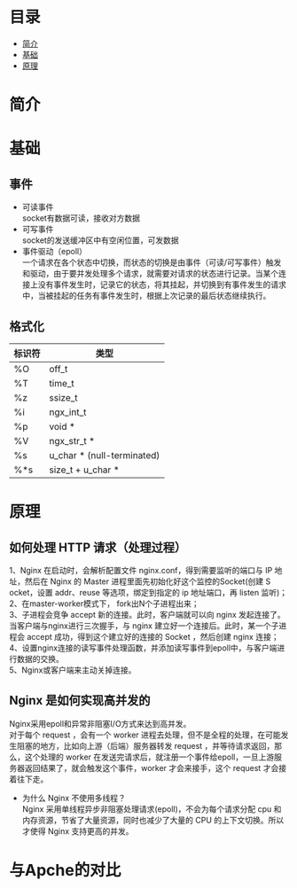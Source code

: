# 目录  
- [简介](#简介)  
- [基础](#基础)  
- [原理](#原理)  

# 简介  

# 基础  
## 事件  
* 可读事件  
  socket有数据可读，接收对方数据  
* 可写事件  
  socket的发送缓冲区中有空闲位置，可发数据  
* 事件驱动（epoll）  
  一个请求在各个状态中切换，而状态的切换是由事件（可读/可写事件）触发和驱动，由于要并发处理多个请求，就需要对请求的状态进行记录。当某个连接上没有事件发生时，记录它的状态，将其挂起，并切换到有事件发生的请求中，当被挂起的任务有事件发生时，根据上次记录的最后状态继续执行。  

## 格式化
| 标识符 | 类型 |
| ------ | ------ |
| %O | off_t |
| %T | time_t |
| %z | ssize_t |
| %i | ngx_int_t |
| %p | void * |
| %V | ngx_str_t * |
| %s | u_char * (null-terminated) |
| %*s | size_t + u_char * |	

# 原理  
## 如何处理 HTTP 请求（处理过程） 
1、Nginx 在启动时，会解析配置文件 nginx.conf，得到需要监听的端口与 IP 地址，然后在 Nginx 的 Master 进程里面先初始化好这个监控的Socket(创建 S ocket，设置 addr、reuse 等选项，绑定到指定的 ip 地址端口，再 listen 监听)；  
2、在master-worker模式下， fork出N个子进程出来；  
3、子进程会竞争 accept 新的连接。此时，客户端就可以向 nginx 发起连接了。当客户端与nginx进行三次握手，与 nginx 建立好一个连接后。此时，某一个子进程会 accept 成功，得到这个建立好的连接的 Socket ，然后创建 nginx 连接；  
4、设置nginx连接的读写事件处理函数，并添加读写事件到epoll中，与客户端进行数据的交换。  
5、Nginx或客户端来主动关掉连接。

## Nginx 是如何实现高并发的  
Nginx采用epoll和异常非阻塞I/O方式来达到高并发。  
对于每个 request ，会有一个 worker 进程去处理，但不是全程的处理，在可能发生阻塞的地方，比如向上游（后端）服务器转发 request ，并等待请求返回，那么，这个处理的 worker 在发送完请求后，就注册一个事件给epoll，一旦上游服务器返回结果了，就会触发这个事件，worker 才会来接手，这个 request 才会接着往下走。
* 为什么 Nginx 不使用多线程？  
Nginx 采用单线程异步非阻塞处理请求(epoll)，不会为每个请求分配 cpu 和内存资源，节省了大量资源，同时也减少了大量的 CPU 的上下文切换。所以才使得 Nginx 支持更高的并发。

# 与Apche的对比  
